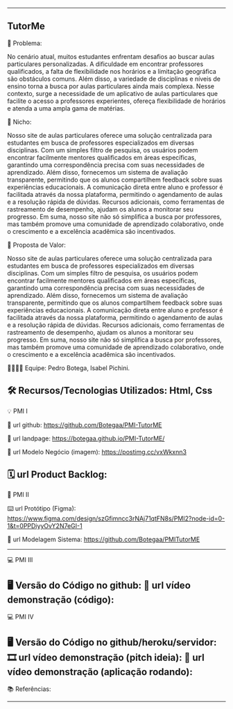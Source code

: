 -------------------
TutorMe
-------------------
🙁 Problema: 

  No cenário atual, muitos estudantes enfrentam desafios ao buscar aulas
          particulares personalizadas. A dificuldade em encontrar professores
          qualificados, a falta de flexibilidade nos horários e a limitação
          geográfica são obstáculos comuns. Além disso, a variedade de
          disciplinas e níveis de ensino torna a busca por aulas particulares
          ainda mais complexa. Nesse contexto, surge a necessidade de um
          aplicativo de aulas particulares que facilite o acesso a professores
          experientes, ofereça flexibilidade de horários e atenda a uma ampla
          gama de matérias.


🙂 Nicho: 

 Nosso site de aulas particulares oferece uma solução centralizada para
          estudantes em busca de professores especializados em diversas
          disciplinas. Com um simples filtro de pesquisa, os usuários podem
          encontrar facilmente mentores qualificados em áreas específicas,
          garantindo uma correspondência precisa com suas necessidades de
          aprendizado. Além disso, fornecemos um sistema de avaliação
          transparente, permitindo que os alunos compartilhem feedback sobre
          suas experiências educacionais. A comunicação direta entre aluno e
          professor é facilitada através da nossa plataforma, permitindo o
          agendamento de aulas e a resolução rápida de dúvidas. Recursos
          adicionais, como ferramentas de rastreamento de desempenho, ajudam os
          alunos a monitorar seu progresso. Em suma, nosso site não só
          simplifica a busca por professores, mas também promove uma comunidade
          de aprendizado colaborativo, onde o crescimento e a excelência
          acadêmica são incentivados.

🎁 Proposta de Valor: 

 Nosso site de aulas particulares oferece uma solução centralizada para
          estudantes em busca de professores especializados em diversas
          disciplinas. Com um simples filtro de pesquisa, os usuários podem
          encontrar facilmente mentores qualificados em áreas específicas,
          garantindo uma correspondência precisa com suas necessidades de
          aprendizado. Além disso, fornecemos um sistema de avaliação
          transparente, permitindo que os alunos compartilhem feedback sobre
          suas experiências educacionais. A comunicação direta entre aluno e
          professor é facilitada através da nossa plataforma, permitindo o
          agendamento de aulas e a resolução rápida de dúvidas. Recursos
          adicionais, como ferramentas de rastreamento de desempenho, ajudam os
          alunos a monitorar seu progresso. Em suma, nosso site não só
          simplifica a busca por professores, mas também promove uma comunidade
          de aprendizado colaborativo, onde o crescimento e a excelência
          acadêmica são incentivados.


🧑‍💻👩‍💻 Equipe: Pedro Botega, Isabel Pichini.


🛠️ Recursos/Tecnologias Utilizados: Html, Css
-------------------
💡 PMI I


🔗 url github: https://github.com/Botegaa/PMI-TutorME


🛬 url landpage: https://botegaa.github.io/PMI-TutorME/


🤝 url Modelo Negócio (imagem): https://postimg.cc/vxWkxnn3


🗓️ url Product Backlog:
-------------------
📲 PMI II



⌨️ url Protótipo (Figma): https://www.figma.com/design/szGfimncc3rNAj71qtFN8s/PMI2?node-id=0-1&t=0PPDiyyOvY2N7eGI-1


📝 url Modelagem Sistema: https://github.com/Botegaa/PMITutorME


-------------------
💻 PMI III

🖥️ Versão do Código no github:
🎥 url vídeo demonstração (código):
-------------------
💻 PMI IV

🖥️ Versão do Código no github/heroku/servidor:
🎞️ url vídeo demonstração (pitch ideia):
🎥 url vídeo demonstração (aplicação rodando):
-------------------
📚 Referências:

-------------------

